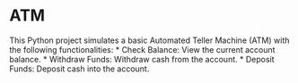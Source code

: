 # ATM
This Python project simulates a basic Automated Teller Machine (ATM) with the following functionalities: * Check Balance: View the current account balance. * Withdraw Funds: Withdraw cash from the account. * Deposit Funds: Deposit cash into the account.
